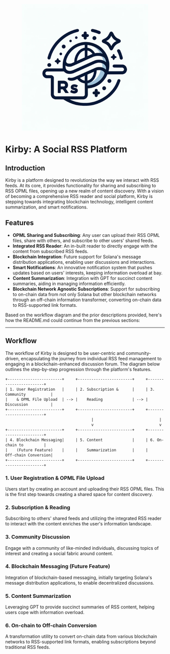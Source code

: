 <p align="center">
  <img src="./sources/kirby-logo.jpg" alt="Logo" width="400">
</p>

# Kirby: A Social RSS Platform

## Introduction

Kirby is a platform designed to revolutionize the way we interact with RSS feeds. At its core, it provides functionality for sharing and subscribing to RSS OPML files, opening up a new realm of content discovery. With a vision of becoming a comprehensive RSS reader and social platform, Kirby is stepping towards integrating blockchain technology, intelligent content summarization, and smart notifications.

## Features

- **OPML Sharing and Subscribing**: Any user can upload their RSS OPML files, share with others, and subscribe to other users' shared feeds.
- **Integrated RSS Reader**: An in-built reader to directly engage with the content from subscribed RSS feeds.
- **Blockchain Integration**: Future support for Solana's message distribution applications, enabling user discussions and interactions.
- **Smart Notifications**: An innovative notification system that pushes updates based on users' interests, keeping information overload at bay.
- **Content Summarization**: Integration with GPT for succinct content summaries, aiding in managing information efficiently.
- **Blockchain Network Agnostic Subscriptions**: Support for subscribing to on-chain data from not only Solana but other blockchain networks through an off-chain information transformer, converting on-chain data to RSS-supported link formats.

Based on the workflow diagram and the prior descriptions provided, here's how the README.md could continue from the previous sections:

---

## Workflow

The workflow of Kirby is designed to be user-centric and community-driven, encapsulating the journey from individual RSS feed management to engaging in a blockchain-enhanced discussion forum. The diagram below outlines the step-by-step progression through the platform's features.

```plaintext
+------------------------+     +------------------------+     +------------------------+
| 1. User Registration   |     | 2. Subscription &      |     | 3. Community           |
|    & OPML File Upload  | --> |    Reading             | --> |    Discussion          |
+------------------------+     +------------------------+     +------------------------+
                                      |                             |
                                      v                             v
+------------------------+     +------------------------+     +------------------------+
| 4. Blockchain Messaging|     | 5. Content             |     | 6. On-chain to         |
|    (Future Feature)    |     |    Summarization       |     |    Off-chain Conversion|
+------------------------+     +------------------------+     +------------------------+
```

### 1. User Registration & OPML File Upload

Users start by creating an account and uploading their RSS OPML files. This is the first step towards creating a shared space for content discovery.

### 2. Subscription & Reading

Subscribing to others' shared feeds and utilizing the integrated RSS reader to interact with the content enriches the user's information landscape.

### 3. Community Discussion

Engage with a community of like-minded individuals, discussing topics of interest and creating a social fabric around content.

### 4. Blockchain Messaging (Future Feature)

Integration of blockchain-based messaging, initially targeting Solana's message distribution applications, to enable decentralized discussions.

### 5. Content Summarization

Leveraging GPT to provide succinct summaries of RSS content, helping users cope with information overload.

### 6. On-chain to Off-chain Conversion

A transformation utility to convert on-chain data from various blockchain networks to RSS-supported link formats, enabling subscriptions beyond traditional RSS feeds.
